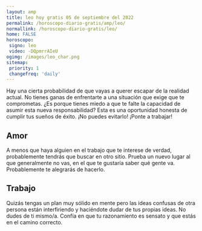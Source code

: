 ```yaml
---
layout: amp
title: leo hoy gratis 05 de septiembre del 2022 
permalink: /horoscopo-diario-gratis/amp/leo/
normallink: /horoscopo-diario-gratis/leo/
home: FALSE
horoscopo:
 signo: leo
 video: -DQpmrrAIeU
ogimg: /images/leo_char.png
sitemap:
 priority: 1
 changefreq: 'daily'
---
```



Hay una cierta probabilidad de que vayas a querer escapar de la realidad actual. No tienes ganas de enfrentarte a una situación que exige que te comprometas. ¿Es porque tienes miedo a que te falte la capacidad de asumir esta nueva responsabilidad? Esta es una oportunidad honesta de cumplir tus sueños de éxito. ¡No puedes evitarlo! ¡Ponte a trabajar!

## Amor

A menos que haya alguien en el trabajo que te interese de verdad, probablemente tendrás que buscar en otro sitio. Prueba un nuevo lugar al que generalmente no vas, en el que te gustaría saber qué gente va. Probablemente te alegrarás de hacerlo.

## Trabajo

Quizás tengas un plan muy sólido en mente pero las ideas confusas de otra persona están interfiriendo y haciéndote dudar de tus propias ideas. No dudes de ti mismo/a. Confía en que tu razonamiento es sensato y que estás en el camino correcto.